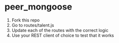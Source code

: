 # peer_mongoose
1. Fork this repo
2. Go to routes/talent.js
3. Update each of the routes with the correct logic
4. Use your REST client of choice to test that it works
